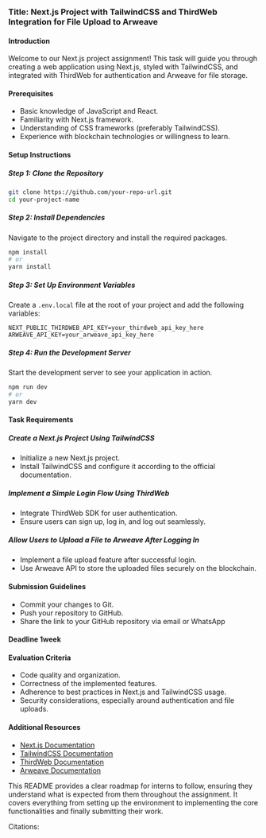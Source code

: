 ### Title: Next.js Project with TailwindCSS and ThirdWeb Integration for File Upload to Arweave

#### Introduction
Welcome to our Next.js project assignment! This task will guide you through creating a web application using Next.js, styled with TailwindCSS, and integrated with ThirdWeb for authentication and Arweave for file storage. 

#### Prerequisites
- Basic knowledge of JavaScript and React.
- Familiarity with Next.js framework.
- Understanding of CSS frameworks (preferably TailwindCSS).
- Experience with blockchain technologies or willingness to learn.

#### Setup Instructions

##### Step 1: Clone the Repository
```bash
git clone https://github.com/your-repo-url.git
cd your-project-name
```

##### Step 2: Install Dependencies
Navigate to the project directory and install the required packages.
```bash
npm install
# or
yarn install
```

##### Step 3: Set Up Environment Variables
Create a `.env.local` file at the root of your project and add the following variables:
```plaintext
NEXT_PUBLIC_THIRDWEB_API_KEY=your_thirdweb_api_key_here
ARWEAVE_API_KEY=your_arweave_api_key_here
```

##### Step 4: Run the Development Server
Start the development server to see your application in action.
```bash
npm run dev
# or
yarn dev
```

#### Task Requirements

##### Create a Next.js Project Using TailwindCSS
- Initialize a new Next.js project.
- Install TailwindCSS and configure it according to the official documentation.

##### Implement a Simple Login Flow Using ThirdWeb
- Integrate ThirdWeb SDK for user authentication.
- Ensure users can sign up, log in, and log out seamlessly.

##### Allow Users to Upload a File to Arweave After Logging In
- Implement a file upload feature after successful login.
- Use Arweave API to store the uploaded files securely on the blockchain.

#### Submission Guidelines
- Commit your changes to Git.
- Push your repository to GitHub.
- Share the link to your GitHub repository via email or WhatsApp 

#### Deadline 1week

#### Evaluation Criteria
- Code quality and organization.
- Correctness of the implemented features.
- Adherence to best practices in Next.js and TailwindCSS usage.
- Security considerations, especially around authentication and file uploads.

#### Additional Resources
- [Next.js Documentation](https://nextjs.org/docs)
- [TailwindCSS Documentation](https://tailwindcss.com/docs)
- [ThirdWeb Documentation](https://docs.thirdweb.com/)
- [Arweave Documentation](https://developers.arweave.org/)

This README provides a clear roadmap for interns to follow, ensuring they understand what is expected from them throughout the assignment. It covers everything from setting up the environment to implementing the core functionalities and finally submitting their work.

Citations:
